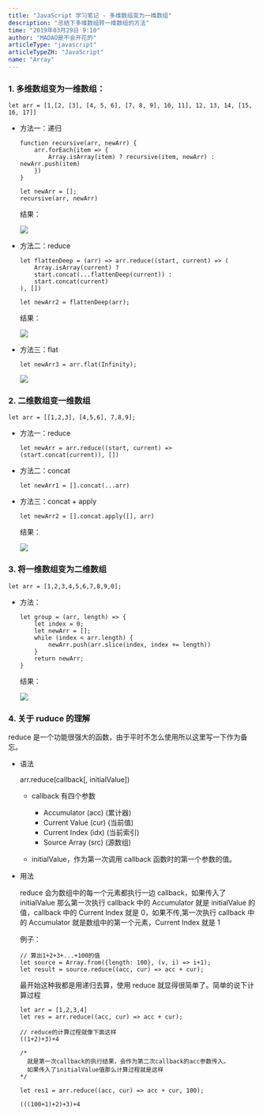 ```yaml
---
title: "JavaScript 学习笔记 - 多维数组变为一维数组"
description: "总结下多维数组转一维数组的方法"
time: "2019年03月29日 9:10"
author: "MADAO是不会开花的"
articleType: "javascript"
articleTypeZH: "JavaScript"
name: "Array"
---
```


### 1. 多维数组变为一维数组：

```
let arr = [1,[2, [3], [4, 5, 6], [7, 8, 9], 10, 11], 12, 13, 14, [15, 16, 17]]
```

- 方法一：递归

  ```
  function recursive(arr, newArr) {
      arr.forEach(item => {
          Array.isArray(item) ? recursive(item, newArr) : newArr.push(item)
      })
  }

  let newArr = [];
  recursive(arr, newArr)
  ```

  结果：

  ![](/caisr.github.io/articlesImages/javascript/array/image.png)

- 方法二：reduce

  ```
  let flattenDeep = (arr) => arr.reduce((start, current) => (
      Array.isArray(current) ?
      start.concat(...flattenDeep(current)) :
      start.concat(current)
  ), [])

  let newArr2 = flattenDeep(arr);
  ```

  结果：

  ![](/caisr.github.io/articlesImages/javascript/array/image1.png)

- 方法三：flat

  ```
  let newArr3 = arr.flat(Infinity);
  ```

  ![](/caisr.github.io/articlesImages/javascript/array/image2.png)

### 2. 二维数组变一维数组

```
let arr = [[1,2,3], [4,5,6], 7,8,9];
```

- 方法一：reduce

  ```
  let newArr = arr.reduce((start, current) => (start.concat(current)), [])
  ```

- 方法二：concat

  ```
  let newArr1 = [].concat(...arr)
  ```

- 方法三：concat + apply

  ```
  let newArr2 = [].concat.apply([], arr)
  ```

  结果：

  ![](/caisr.github.io/articlesImages/javascript/array/image3.png)

### 3. 将一维数组变为二维数组

```
let arr = [1,2,3,4,5,6,7,8,9,0];
```

- 方法：

  ```
  let group = (arr, length) => {
      let index = 0;
      let newArr = [];
      while (index < arr.length) {
          newArr.push(arr.slice(index, index += length))
      }
      return newArr;
  }
  ```

  结果：

  ![](/caisr.github.io/articlesImages/javascript/array/image4.png)

### 4. 关于 ruduce 的理解

reduce 是一个功能很强大的函数，由于平时不怎么使用所以这里写一下作为备忘。

- 语法

  arr.reduce(callback[, initialValue])

  - callback 有四个参数

    - Accumulator (acc) (累计器)
    - Current Value (cur) (当前值)
    - Current Index (idx) (当前索引)
    - Source Array (src) (源数组)

  - initialValue，作为第一次调用 callback 函数时的第一个参数的值。

- 用法

  reduce 会为数组中的每一个元素都执行一边 callback，如果传入了 initialValue 那么第一次执行 callback 中的 Accumulator 就是 initialValue 的值，callback 中的 Current Index 就是 0，如果不传,第一次执行 callback 中的 Accumulator 就是数组中的第一个元素，Current Index 就是 1

  例子：

  ```
  // 算出1+2+3+...+100的值
  let source = Array.from({length: 100}, (v, i) => i+1);
  let result = source.reduce((acc, cur) => acc + cur);
  ```

  最开始这种我都是用递归去算，使用 reduce 就显得很简单了。简单的说下计算过程

  ```
  let arr = [1,2,3,4]
  let res = arr.reduce((acc, cur) => acc + cur);

  // reduce的计算过程就像下面这样
  ((1+2)+3)+4

  /*
    就是第一次callback的执行结果，会作为第二次callback的acc参数传入。
    如果传入了initialValue值那么计算过程就是这样
  */

  let res1 = arr.reduce((acc, cur) => acc + cur, 100);

  (((100+1)+2)+3)+4
  ```
